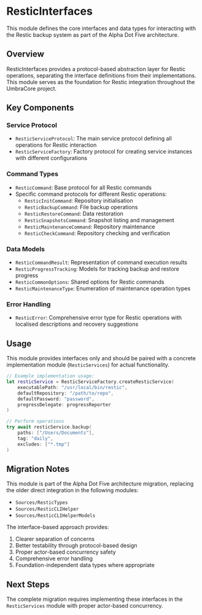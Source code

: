 # ResticInterfaces

This module defines the core interfaces and data types for interacting with the Restic backup system as part of the Alpha Dot Five architecture.

## Overview

ResticInterfaces provides a protocol-based abstraction layer for Restic operations, separating the interface definitions from their implementations. This module serves as the foundation for Restic integration throughout the UmbraCore project.

## Key Components

### Service Protocol

- `ResticServiceProtocol`: The main service protocol defining all operations for Restic interaction
- `ResticServiceFactory`: Factory protocol for creating service instances with different configurations

### Command Types

- `ResticCommand`: Base protocol for all Restic commands
- Specific command protocols for different Restic operations:
  - `ResticInitCommand`: Repository initialisation
  - `ResticBackupCommand`: File backup operations
  - `ResticRestoreCommand`: Data restoration
  - `ResticSnapshotsCommand`: Snapshot listing and management
  - `ResticMaintenanceCommand`: Repository maintenance
  - `ResticCheckCommand`: Repository checking and verification

### Data Models

- `ResticCommandResult`: Representation of command execution results
- `ResticProgressTracking`: Models for tracking backup and restore progress
- `ResticCommonOptions`: Shared options for Restic commands
- `ResticMaintenanceType`: Enumeration of maintenance operation types

### Error Handling

- `ResticError`: Comprehensive error type for Restic operations with localised descriptions and recovery suggestions

## Usage

This module provides interfaces only and should be paired with a concrete implementation module (`ResticServices`) for actual functionality.

```swift
// Example implementation usage:
let resticService = ResticServiceFactory.createResticService(
    executablePath: "/usr/local/bin/restic",
    defaultRepository: "/path/to/repo",
    defaultPassword: "password",
    progressDelegate: progressReporter
)

// Perform operations
try await resticService.backup(
    paths: ["/Users/Documents"],
    tag: "daily",
    excludes: ["*.tmp"]
)
```

## Migration Notes

This module is part of the Alpha Dot Five architecture migration, replacing the older direct integration in the following modules:

- `Sources/ResticTypes`
- `Sources/ResticCLIHelper`
- `Sources/ResticCLIHelperModels`

The interface-based approach provides:

1. Clearer separation of concerns
2. Better testability through protocol-based design
3. Proper actor-based concurrency safety
4. Comprehensive error handling
5. Foundation-independent data types where appropriate

## Next Steps

The complete migration requires implementing these interfaces in the `ResticServices` module with proper actor-based concurrency.
